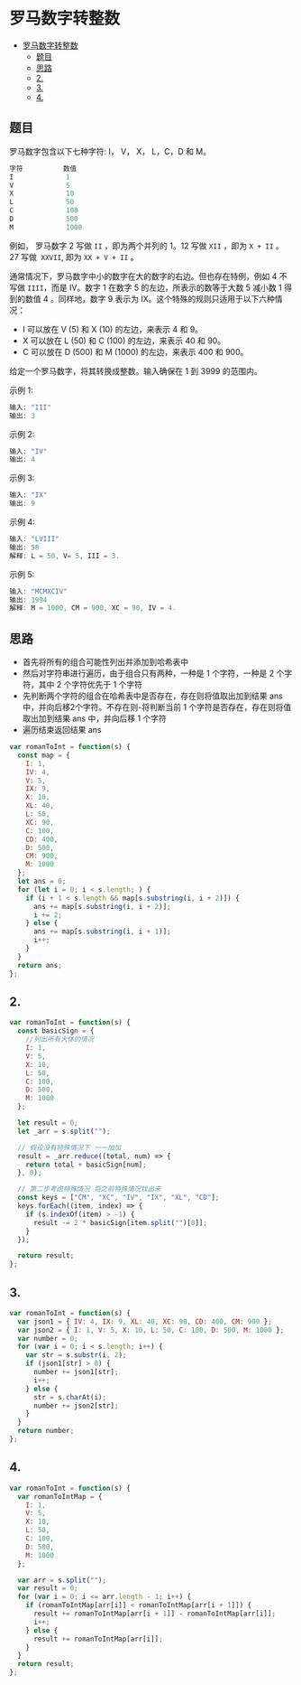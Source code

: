 罗马数字转整数
===
<!-- TOC -->

- [罗马数字转整数](#罗马数字转整数)
  - [题目](#题目)
  - [思路](#思路)
  - [2.](#2)
  - [3.](#3)
  - [4.](#4)

<!-- /TOC -->
## 题目
罗马数字包含以下七种字符: I， V， X， L，C，D 和 M。
```js
字符          数值
I             1
V             5
X             10
L             50
C             100
D             500
M             1000
```

例如， 罗马数字 2 写做 `II` ，即为两个并列的 1。12 写做 `XII` ，即为 `X + II` 。 27 写做  `XXVII`, 即为 `XX + V + II` 。

通常情况下，罗马数字中小的数字在大的数字的右边。但也存在特例，例如 4 不写做 `IIII`，而是 IV。数字 1 在数字 5 的左边，所表示的数等于大数 5 减小数 1 得到的数值 4 。同样地，数字 9 表示为 IX。这个特殊的规则只适用于以下六种情况：

- I 可以放在 V (5) 和 X (10) 的左边，来表示 4 和 9。
- X 可以放在 L (50) 和 C (100) 的左边，来表示 40 和 90。 
- C 可以放在 D (500) 和 M (1000) 的左边，来表示 400 和 900。

给定一个罗马数字，将其转换成整数。输入确保在 1 到 3999 的范围内。

示例 1:
```js
输入: "III"
输出: 3
```

示例 2:
```js
输入: "IV"
输出: 4
```

示例 3:
```js
输入: "IX"
输出: 9
```

示例 4:
```js
输入: "LVIII"
输出: 58
解释: L = 50, V= 5, III = 3.
```

示例 5:
```js
输入: "MCMXCIV"
输出: 1994
解释: M = 1000, CM = 900, XC = 90, IV = 4.
```

## 思路
- 首先将所有的组合可能性列出并添加到哈希表中
- 然后对字符串进行遍历，由于组合只有两种，一种是 1 个字符，一种是 2 个字符，其中 2 个字符优先于 1 个字符
- 先判断两个字符的组合在哈希表中是否存在，存在则将值取出加到结果 ans 中，并向后移2个字符。不存在则-将判断当前 1 个字符是否存在，存在则将值取出加到结果 ans 中，并向后移 1 个字符
- 遍历结束返回结果 ans
```js
var romanToInt = function(s) {
  const map = {
    I: 1,
    IV: 4,
    V: 5,
    IX: 9,
    X: 10,
    XL: 40,
    L: 50,
    XC: 90,
    C: 100,
    CD: 400,
    D: 500,
    CM: 900,
    M: 1000
  };
  let ans = 0;
  for (let i = 0; i < s.length; ) {
    if (i + 1 < s.length && map[s.substring(i, i + 2)]) {
      ans += map[s.substring(i, i + 2)];
      i += 2;
    } else {
      ans += map[s.substring(i, i + 1)];
      i++;
    }
  }
  return ans;
};
```

## 2.
```js
var romanToInt = function(s) {
  const basicSign = {
    //列出所有大体的情况
    I: 1,
    V: 5,
    X: 10,
    L: 50,
    C: 100,
    D: 500,
    M: 1000
  };

  let result = 0;
  let _arr = s.split("");

  // 假设没有特殊情况下 一一加加
  result = _arr.reduce((total, num) => {
    return total + basicSign[num];
  }, 0);

  // 第二步考虑特殊情况 将之前特殊情况找出来
  const keys = ["CM", "XC", "IV", "IX", "XL", "CD"];
  keys.forEach((item, index) => {
    if (s.indexOf(item) > -1) {
      result -= 2 * basicSign[item.split("")[0]];
    }
  });

  return result;
};
```

## 3.
```js
var romanToInt = function(s) {
  var json1 = { IV: 4, IX: 9, XL: 40, XC: 90, CD: 400, CM: 900 };
  var json2 = { I: 1, V: 5, X: 10, L: 50, C: 100, D: 500, M: 1000 };
  var number = 0;
  for (var i = 0; i < s.length; i++) {
    var str = s.substr(i, 2);
    if (json1[str] > 0) {
      number += json1[str];
      i++;
    } else {
      str = s.charAt(i);
      number += json2[str];
    }
  }
  return number;
};
```

## 4.
```js
var romanToInt = function(s) {
  var romanToIntMap = {
    I: 1,
    V: 5,
    X: 10,
    L: 50,
    C: 100,
    D: 500,
    M: 1000
  };

  var arr = s.split("");
  var result = 0;
  for (var i = 0; i <= arr.length - 1; i++) {
    if (romanToIntMap[arr[i]] < romanToIntMap[arr[i + 1]]) {
      result += romanToIntMap[arr[i + 1]] - romanToIntMap[arr[i]];
      i++;
    } else {
      result += romanToIntMap[arr[i]];
    }
  }
  return result;
};
```
